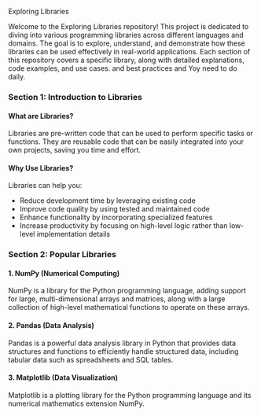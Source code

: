 Exploring Libraries

Welcome to the Exploring Libraries repository! This project is dedicated to diving into various programming libraries across different languages and domains. The goal is to explore, understand, 
and demonstrate how these libraries can be used effectively in real-world applications. Each section of this repository covers a specific library, along with detailed explanations, code examples,
and use cases.
and best practices and Yoy need to do daily.
### Section 1: Introduction to Libraries
#### What are Libraries?
Libraries are pre-written code that can be used to perform specific tasks or functions. They are reusable
code that can be easily integrated into your own projects, saving you time and effort.

#### Why Use Libraries?
Libraries can help you:
*   Reduce development time by leveraging existing code
*   Improve code quality by using tested and maintained code
*   Enhance functionality by incorporating specialized features
*   Increase productivity by focusing on high-level logic rather than low-level implementation details
### Section 2: Popular Libraries
#### 1. NumPy (Numerical Computing)
NumPy is a library for the Python programming language, adding support for large, multi-dimensional arrays and
matrices, along with a large collection of high-level mathematical functions to operate on these arrays.
#### 2. Pandas (Data Analysis)
Pandas is a powerful data analysis library in Python that provides data structures and functions to efficiently handle structured
data, including tabular data such as spreadsheets and SQL tables.
#### 3. Matplotlib (Data Visualization)
Matplotlib is a plotting library for the Python programming language and its numerical mathematics extension NumPy.


